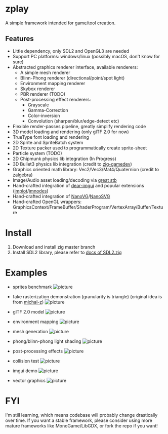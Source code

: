 # zplay
A simple framework intended for game/tool creation.

## Features
* Little dependency, only SDL2 and OpenGL3 are needed
* Support PC platforms: windows/linux (possibly macOS, don't know for sure)
* Abstracted graphics renderer interface, available renderers:
    * A simple mesh renderer
    * Blinn-Phong renderer (directional/point/spot light)
    * Environment mapping renderer
    * Skybox renderer
    * PBR renderer (TODO)
    * Post-processing effect renderers:
        * Grayscale
        * Gamma-Correction
        * Color-inversion
        * Convolution (sharpen/blur/edge-detect etc)
* Flexible render-passes pipeline, greatly simplify rendering code
* 3D model loading and rendering (only glTF 2.0 for now)
* TrueType font loading and rendering
* 2D Sprite and SpriteBatch system
* 2D Texture packer used to programmatically create sprite-sheet
* Particle system (TODO)
* 2D Chipmunk physics lib integration (In Progress)
* 3D Bullet3 physics lib integration (credit to [zig-gamedev](https://github.com/michal-z/zig-gamedev))
* Graphics oriented math library: Vec2/Vec3/Mat4/Quaternion (credit to [zalgebra](https://github.com/kooparse/zalgebra))
* Image/Audio asset loading/decoding via [great stb](https://github.com/nothings/stb)
* Hand-crafted integration of [dear-imgui](https://github.com/ocornut/imgui) and popular extensions ([implot](https://github.com/epezent/implot)/[imnodes](https://github.com/Nelarius/imnodes))
* Hand-crafted integration of [NanoVG](https://github.com/memononen/nanovg)/[NanoSVG](https://github.com/memononen/nanosvg)
* Hand-crafted OpenGL wrappers: GraphicsContext/FrameBuffer/ShaderProgram/VertexArray/Buffer/Texture

# Install
1. Download and install zig master branch
2. Install SDL2 library, please refer to [docs of SDL2.zig](https://github.com/MasterQ32/SDL.zig)

# Examples
* sprites benchmark
![picture](https://github.com/jack-ji/zplay/blob/main/examples/screenshots/sprites_benchmark.png)

* fake rasterization demonstration (granularity is triangle) (original idea is from [michal-z](https://github.com/michal-z/zig-gamedev/tree/main/samples/rasterization))
![picture](https://github.com/jack-ji/zplay/blob/main/examples/screenshots/rasterization.png)

* glTF 2.0 model
![picture](https://github.com/jack-ji/zplay/blob/main/examples/screenshots/gltf_demo.png)

* environment mapping
![picture](https://github.com/jack-ji/zplay/blob/main/examples/screenshots/environment_mapping.png)

* mesh generation
![picture](https://github.com/jack-ji/zplay/blob/main/examples/screenshots/mesh_generation.png)

* phong/blinn-phong light shading
![picture](https://github.com/jack-ji/zplay/blob/main/examples/screenshots/phong_lighting.png)

* post-processing effects
![picture](https://github.com/jack-ji/zplay/blob/main/examples/screenshots/post_processing.png)

* collision test
![picture](https://github.com/jack-ji/zplay/blob/main/examples/screenshots/bullet_test.gif)

* imgui demo
![picture](https://github.com/jack-ji/zplay/blob/main/examples/screenshots/imgui_demo.png)

* vector graphics
![picture](https://github.com/jack-ji/zplay/blob/main/examples/screenshots/vector_graphics.png)

# FYI
I'm still learning, which means codebase will probably change drastically over time. If you want a stable
framework, please consider using more mature frameworks like MonoGame/LibGDX, or fork the repo if you want!
